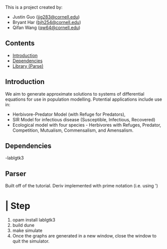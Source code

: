 This is a project created by:
- Justin Guo (jjg283@cornell.edu)
- Bryant Har (bjh254@cornell.edu)
- Qifan Wang (qw64@cornell.edu)


## Contents
- [Introduction](#introduction)
- [Dependencies](#dependencies) 
- [Library (Parse)](#parser) 

## Introduction
We aim to generate approximate solutions to systems of differential equations for use in population modelling. Potential applications include use in: 
- Herbivore-Predator Model (with Refuge for Predators),
- SIR Model for infectious disease (Susceptible, Infectious, Recovered)
- Ecological model with four species - Herbivores with Refuges, Predator, Competition, Mutualism, Commensalism, and Amensalism.


## Dependencies
-lablgtk3


## Parser
Built off of the tutorial. Deriv implemented with prime notation (i.e. using ')


# | Step
1. opam install lablgtk3
2. build dune
3. make simulate
4. Once the graphs are generated in a new window, close the window to quit the simulator.
